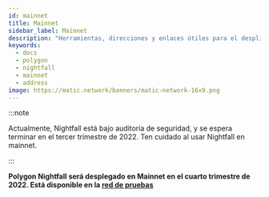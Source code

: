 ```yaml
---
id: mainnet
title: Mainnet
sidebar_label: Mainnet
description: "Herramientas, direcciones y enlaces útiles para el despliegue de mainnet."
keywords:
  - docs
  - polygon
  - nightfall
  - mainnet
  - address
image: https://matic.network/banners/matic-network-16x9.png
---
```


:::note

Actualmente, Nightfall está bajo auditoría de seguridad, y se espera terminar en el tercer trimestre de 2022. Ten cuidado al usar Nightfall en mainnet.

:::


**Polygon Nightfall será desplegado en Mainnet en el cuarto trimestre de 2022. Está disponible en la [red de pruebas](./testnet)**

